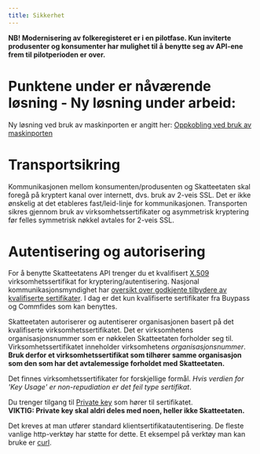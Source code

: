 ```yaml
---
title: Sikkerhet
---
```


**NB! Modernisering av folkeregisteret er i en pilotfase. Kun inviterte produsenter og konsumenter har mulighet til å benytte seg av API-ene frem til pilotperioden er over.**

# Punktene under er nåværende løsning - Ny løsning under arbeid: 
Ny løsning ved bruk av maskinporten er angitt her: [Oppkobling ved bruk av maskinporten](../maskinporten.md) 
 

# Transportsikring
Kommunikasjonen mellom konsumenten/produsenten og Skatteetaten skal foregå på kryptert kanal over internett, dvs. bruk av 2-veis SSL. Det er ikke ønskelig at det etableres fast/leid-linje for kommunikasjonen. Transporten sikres gjennom bruk av virksomhetssertifikater og asymmetrisk kryptering før felles symmetrisk nøkkel avtales for 2-veis SSL.

# Autentisering og autorisering
For å benytte Skatteetatens API trenger du et kvalifisert [X.509]( https://en.wikipedia.org/wiki/X.509) virksomhetssertifikat for kryptering/autentisering. Nasjonal kommunikasjonsmyndighet har [oversikt over godkjente tilbydere av kvalifiserte sertifikater](https://www.nkom.no/teknisk/elektronisk-signatur/kvalifisert-sertifikat/registrerte-tilbydere-av-kvalifiserte-sertifikater). I dag er det kun kvalifiserte sertifikater fra Buypass og Commfides som kan benyttes. 

Skatteetaten autoriserer og autentiserer organisasjonen basert på det kvalifiserte virksomhetssertifikatet. Det er virksomhetens organisasjonsnummer som er nøkkelen Skatteetaten forholder seg til. Virksomhetssertifikatet inneholder virksomhetens *organisasjonsnummer*. **Bruk derfor et virksomhetssertifikat som tilhører samme organisasjon som den som har det avtalemessige forholdet med Skatteetaten.**

Det finnes virksomhetssertifikater for forskjellige formål. *Hvis verdien for 'Key Usage' er non-repudiation er det feil type sertifikat*.

Du trenger tilgang til [Private key](https://en.wikipedia.org/wiki/Public-key_cryptography) som hører til sertifikatet. <br>
**VIKTIG: Private key skal aldri deles med noen, heller ikke Skatteetaten.**


Det kreves at man utfører standard klientsertifikatautentisering. De fleste vanlige http-verktøy har støtte for dette. Et eksempel på verktøy man kan bruke er [curl](https://ec.haxx.se/usingcurl-tls.html).


